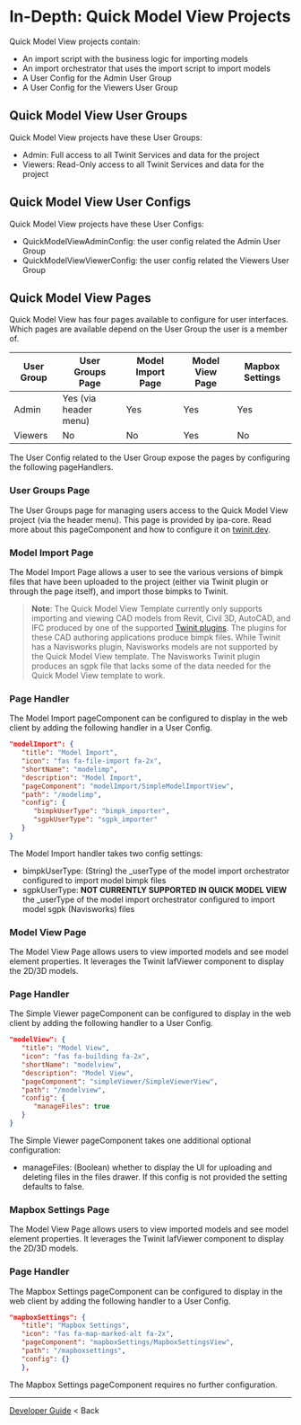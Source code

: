 # In-Depth: Quick Model View Projects

Quick Model View projects contain:

* An import script with the business logic for importing models
* An import orchestrator that uses the import script to import models
* A User Config for the Admin User Group
* A User Config for the Viewers User Group

## Quick Model View User Groups

Quick Model View projects have these User Groups:

* Admin: Full access to all Twinit Services and data for the project
* Viewers: Read-Only access to all Twinit Services and data for the project

## Quick Model View User Configs

Quick Model View projects have these User Configs:

* QuickModelViewAdminConfig: the user config related the Admin User Group
* QuickModelViewViewerConfig: the user config related the Viewers User Group

## Quick Model View Pages

Quick Model View has four pages available to configure for user interfaces. Which pages are available depend on the User Group the user is a member of.

| User Group | User Groups Page | Model Import Page | Model View Page | Mapbox Settings |
| ------ | ------ |------ |------ | ------ |
| Admin | Yes (via header menu) | Yes | Yes | Yes |
| Viewers | No | No | Yes | No |

The User Config related to the User Group expose the pages by configuring the following pageHandlers.

### User Groups Page

The User Groups page for managing users access to the Quick Model View project (via the header menu). This page is provided by ipa-core. Read more about this pageComponent and how to configure it on [twinit.dev](https://twinit.dev/docs/uiframework/userconfigs/pagehandlers/usergroup).

### Model Import Page

The Model Import Page allows a user to see the various versions of bimpk files that have been uploaded to the project (either via Twinit plugin or through the page itself), and import those bimpks to Twinit.

> **Note**: The Quick Model View Template currently only supports importing and viewing CAD models from Revit, Civil 3D, AutoCAD, and IFC produced by one of the supported [Twinit plugins](https://apps.invicara.com/ipaplugins/). The plugins for these CAD authoring applications produce bimpk files. While Twinit has a Navisworks plugin, Navisworks models are not supported by the Quick Model View template. The Navisworks Twinit plugin produces an sgpk file that lacks some of the data needed for the Quick Model View template to work.

### Page Handler

The Model Import pageComponent can be configured to display in the web client by adding the following handler in a User Config.

```json
"modelImport": {
   "title": "Model Import",
   "icon": "fas fa-file-import fa-2x",
   "shortName": "modelimp",
   "description": "Model Import",
   "pageComponent": "modelImport/SimpleModelImportView",
   "path": "/modelimp",
   "config": {
      "bimpkUserType": "bimpk_importer",
      "sgpkUserType": "sgpk_importer"
   }
}
```

The Model Import handler takes two config settings:

* bimpkUserType: (String) the _userType of the model import orchestrator configured to import model bimpk files
* sgpkUserType: **NOT CURRENTLY SUPPORTED IN QUICK MODEL VIEW** the _userType of the model import orchestrator configured to import model sgpk (Navisworks) files

### Model View Page

The Model View Page allows users to view imported models and see model element properties. It leverages the Twinit IafViewer component to display the 2D/3D models.

### Page Handler

The Simple Viewer pageComponent can be configured to display in the web client by adding the following handler to a User Config.

```json
"modelView": {
   "title": "Model View",
   "icon": "fas fa-building fa-2x",
   "shortName": "modelview",
   "description": "Model View",
   "pageComponent": "simpleViewer/SimpleViewerView",
   "path": "/modelview",
   "config": {
      "manageFiles": true
   }
}
```

The Simple Viewer pageComponent takes one additional optional configuration:

* manageFiles: (Boolean) whether to display the UI for uploading and deleting files in the files drawer. If this config is not provided the setting defaults to false. 

### Mapbox Settings Page

The Model View Page allows users to view imported models and see model element properties. It leverages the Twinit IafViewer component to display the 2D/3D models.

### Page Handler

The Mapbox Settings pageComponent can be configured to display in the web client by adding the following handler to a User Config.

```json
"mapboxSettings": {
   "title": "Mapbox Settings",
   "icon": "fas fa-map-marked-alt fa-2x",
   "pageComponent": "mapboxSettings/MapboxSettingsView",
   "path": "/mapboxsettings",
   "config": {}
   },
```

The Mapbox Settings pageComponent requires no further configuration.

---
[Developer Guide](../README.md) < Back